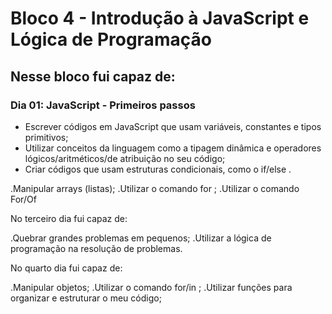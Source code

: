 <h1>Bloco 4 - Introdução à JavaScript e Lógica de Programação</h1>

<h2>Nesse bloco fui capaz de: </h2>

<h3>Dia 01: JavaScript - Primeiros passos</h3>

- Escrever códigos em JavaScript que usam variáveis, constantes e tipos primitivos;
- Utilizar conceitos da linguagem como a tipagem dinâmica e operadores lógicos/aritméticos/de atribuição no seu código;
- Criar códigos que usam estruturas condicionais, como o if/else .


.Manipular arrays (listas); .Utilizar o comando for ; .Utilizar o comando For/Of

No terceiro dia fui capaz de:

.Quebrar grandes problemas em pequenos; .Utilizar a lógica de programação na resolução de problemas.

No quarto dia fui capaz de:

.Manipular objetos; .Utilizar o comando for/in ; .Utilizar funções para organizar e estruturar o meu código;
